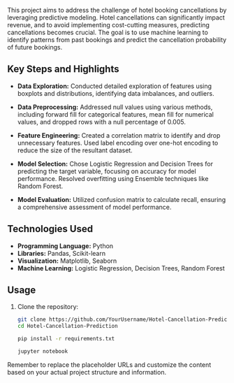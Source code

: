 This project aims to address the challenge of hotel booking cancellations by leveraging predictive modeling. Hotel cancellations can significantly impact revenue, and to avoid implementing cost-cutting measures, predicting cancellations becomes crucial. The goal is to use machine learning to identify patterns from past bookings and predict the cancellation probability of future bookings.

## Key Steps and Highlights

- **Data Exploration:** Conducted detailed exploration of features using boxplots and distributions, identifying data imbalances, and outliers.
  
- **Data Preprocessing:** Addressed null values using various methods, including forward fill for categorical features, mean fill for numerical values, and dropped rows with a null percentage of 0.005.

- **Feature Engineering:** Created a correlation matrix to identify and drop unnecessary features. Used label encoding over one-hot encoding to reduce the size of the resultant dataset.

- **Model Selection:** Chose Logistic Regression and Decision Trees for predicting the target variable, focusing on accuracy for model performance. Resolved overfitting using Ensemble techniques like Random Forest.

- **Model Evaluation:** Utilized confusion matrix to calculate recall, ensuring a comprehensive assessment of model performance.

## Technologies Used

- **Programming Language:** Python
- **Libraries:** Pandas, Scikit-learn
- **Visualization:** Matplotlib, Seaborn
- **Machine Learning:** Logistic Regression, Decision Trees, Random Forest

## Usage

1. Clone the repository:
   ```bash
   git clone https://github.com/YourUsername/Hotel-Cancellation-Prediction.git
   cd Hotel-Cancellation-Prediction

   pip install -r requirements.txt

   jupyter notebook
Remember to replace the placeholder URLs and customize the content based on your actual project structure and information.

